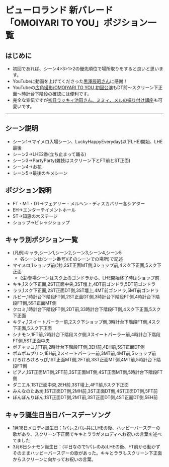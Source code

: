 ﻿# ピューロランド 新パレード「OMOIYARI TO YOU」ポジション一覧
## はじめに
* 初回であれば、シーン4>3>1>2の優先順位で場所取りをすると良いと思います。
* YouTubeに動画を上げてくださった[黒澤辰昭さん](https://www.youtube.com/channel/UCZ6t51HjKvMmMX3JMdLrF5Q)に感謝！
* YouTubeの[広角撮影/OMOIYARI TO YOU 初回公演](http://youtu.be/mnlxBBkqWXU)もDT前～スクリーン下正面～時計台下階段の確認には便利です。
* 完全な宣伝ですが[初日ラッキィ池田さん、ミミィ、メルの振り付け講座](http://youtu.be/tN7QrrkH7ps)も可愛いです。

----------

## シーン説明
* シーン1→マイメロ入場シーン、LuckyHappyEveryday(以下LHE)開始、LHE最後
* シーン2→LHE2番(立ち止まって踊る)
* シーン3→PartyParty(雑技はスクリーン下とFT前とST正面)
* シーン4→お花
* シーン5→最後のキメシーン

## ポジション説明
* FT・MT・DT→フェアリー・メルヘン・ディスカバリー各シアター
* EH→エンターテイメントホール
* ST→知恵の木ステージ
* ショップ→ビレッジショップ

## キャラ別ポジション一覧
* (凡例)キャラ,シーン1,シーン2,シーン3,シーン4,シーン5
  - 各シーンは(シーン番号)(そのシーンでの場所)で記述
* マイメロ,1ショップ前(注),2ST正面MT側,3ショップ前,4スク下正面,5スク下正面
  - (注)登場シーンはスク上のゴンドラから、LHE開始終了時はショップ前
* キキ,1スク下正面,2ST正面中央,3ST壇上,4DT前ゴンドラ,5DT前ゴンドラ
* ララ,1スク下正面,2ST正面DT側,3ST壇上,4MT前ゴンドラ,5MT前ゴンドラ
* ルビー,1時計台下階段FT側,2ST正面DT側,3時計台下階段FT側,4時計台下階段FT側,5ST正面MT側
* クロミ,1時計台下階段FT側,2DT前,33時計台下階段FT側,4スク下正面,5スク下正面
* キティ,1スイートパーラー前,2スク下ショップ側,3時計台下階段FT側,4スク下正面,5スク下正面
* シナモン,1FT前,2時計台下階段スク側,3スイートパーラー前,4時計台下階段FT側,5ST正面中央
* ポチャッコ,1FT前,2時計台下階段FT側,3EH前,4EH前,5ST正面DT側
* ポムポムプリン,1EH前,2スイートパーラー前,3MT前,4MT前,5ショップ前
* けろけろけろっぴ,1ST正面MT側,2FT前,3ST正面MT側,4MT前,5時計台下階段FT側
* ピアノ,1ST正面MT側,2FT前,3ST正面MT側,4ST正面MT側,5時計台下階段FT側
* ダニエル,1ST正面中央,2EH前,3ST壇上,4FT前,5スク下正面
* みんなのたあ坊,1ST正面DT側,2MH前,3ST正面DT側,4ST正面DT側,5FT前
* ぼんぼんりぼん,1ST正面DT側,2MT前,3ST正面DT側,4ST正面DT側,5EH前

## キャラ誕生日当日バースデーソング
* 1月18日メロディ誕生日：1パレ,2パレ共にLHEの後、ハッピーバースデーの歌があり、スクリーン下正面でキキとララがメロディへお祝いの言葉を述べてました
* 3月6日シナモン誕生日：(平日なので1パレのみ)LHEの後、FT前から動かずそのままハッピーバースデーの歌があった。キキとララもスクリーン下正面からスクリーンに向かってお祝いの言葉。
